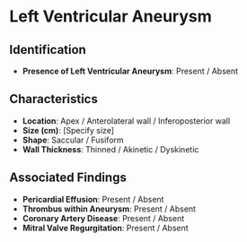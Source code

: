 
# Left Ventricular Aneurysm

## Identification

- **Presence of Left Ventricular Aneurysm**: Present / Absent

## Characteristics

- **Location**: Apex / Anterolateral wall / Inferoposterior wall
- **Size (cm)**: [Specify size]
- **Shape**: Saccular / Fusiform
- **Wall Thickness**: Thinned / Akinetic / Dyskinetic

## Associated Findings

- **Pericardial Effusion**: Present / Absent
- **Thrombus within Aneurysm**: Present / Absent
- **Coronary Artery Disease**: Present / Absent
- **Mitral Valve Regurgitation**: Present / Absent
